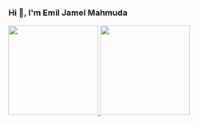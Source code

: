 ### Hi 👋, I'm Emil Jamel Mahmuda

<!--
**memiljamel/memiljamel** is a ✨ _special_ ✨ repository because its `README.md` (this file) appears on your GitHub profile.

Here are some ideas to get you started:

- 🔭 I’m currently working on ...
- 🌱 I’m currently learning ...
- 👯 I’m looking to collaborate on ...
- 🤔 I’m looking for help with ...
- 💬 Ask me about ...
- 📫 How to reach me: ...
- 😄 Pronouns: ...
- ⚡ Fun fact: ...
-->

<p align="left">
  <a href="https://github.com/memiljamel">
    <img height="180em" src="https://github-readme-stats-eight-theta.vercel.app/api?username=memiljamel&show_icons=true&theme=react&include_all_commits=true&count_private=true" />
    <img height="180em" src="https://github-readme-stats-eight-theta.vercel.app/api/top-langs/?username=memiljamel&layout=compact&langs_count=8&theme=react" />
  </a>
</p>
